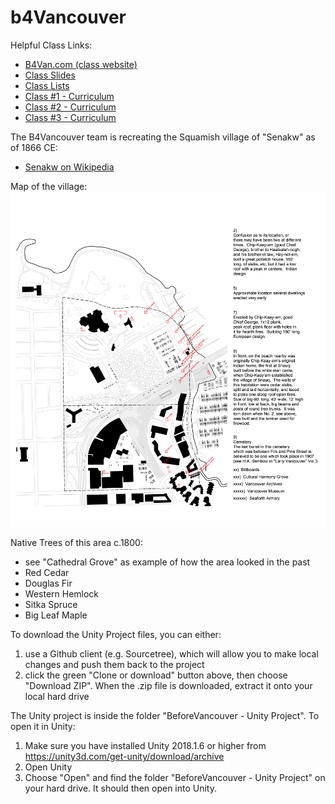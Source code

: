 # b4Vancouver

Helpful Class Links:
* [B4Van.com (class website)](https://b4van.com/)
* [Class Slides](https://docs.google.com/presentation/d/1VJWI3uYCIq5rA10_GQAQt7BhECVzBpARzos-ccIfKxY/edit?usp=sharing)
* [Class Lists](https://docs.google.com/spreadsheets/d/12r-mLX0GRnHWKrvgyK82KvFKT3QKRrJXg6Zz6SLzxKE/edit#gid=130635240)
* [Class #1 - Curriculum](https://docs.google.com/document/d/15mRaz1rRTDv9DvKjN7kZxqbE_VucmmTmRQneLJxBOSU/edit)
* [Class #2 - Curriculum](https://docs.google.com/document/d/1ifdytfytvAbIKVy5w0V2I9iR318rYQVAyXdDgtU0l7Y/edit)
* [Class #3 - Curriculum](https://docs.google.com/document/d/1Wc9SF6eIj6mXEyXgdCsH9IvNICM47Hvt82Zvieot-OY/edit)

The B4Vancouver team is recreating the Squamish village of "Senakw" as of 1866 CE:
* [Senakw on Wikipedia](https://en.wikipedia.org/wiki/Senakw)

Map of the village:
![Map](https://github.com/TimeWalkOrg/BeforeVancouver/blob/master/Sun'ahk%20Map.jpg)

Native Trees of this area c.1800:
* see "Cathedral Grove" as example of how the area looked in the past
* Red Cedar
* Douglas Fir
* Western Hemlock
* Sitka Spruce
* Big Leaf Maple

To download the Unity Project files, you can either:
1. use a Github client (e.g. Sourcetree), which will allow you to make local changes and push them back to the project
2. click the green "Clone or download" button above, then choose "Download ZIP".  When the .zip file is downloaded, extract it onto your local hard drive

The Unity project is inside the folder "BeforeVancouver - Unity Project".  To open it in Unity:
1. Make sure you have installed Unity 2018.1.6 or higher from https://unity3d.com/get-unity/download/archive
2. Open Unity
3. Choose "Open" and find the folder "BeforeVancouver - Unity Project" on your hard drive.  It should then open into Unity.
